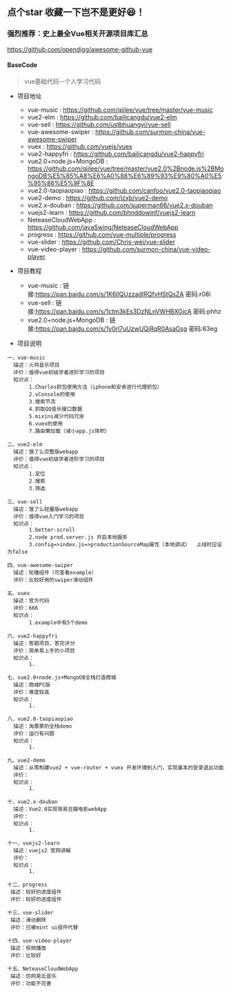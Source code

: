 ## 点个star 收藏一下岂不是更好😆！

### 强烈推荐：史上最全Vue相关开源项目库汇总
  https://github.com/opendigg/awesome-github-vue

  #### BaseCode
  > vue基础代码--个人学习代码


* 项目地址
  * vue-music : https://github.com/qiilee/vue/tree/master/vue-music
  * vue2-elm : https://github.com/bailicangdu/vue2-elm
  * vue-sell : https://github.com/ustbhuangyi/vue-sell
  * vue-awesome-swiper : https://github.com/surmon-china/vue-awesome-swiper
  * vuex : https://github.com/vuejs/vuex
  * vue2-happyfri : https://github.com/bailicangdu/vue2-happyfri
  * vue2.0+node.js+MongoDB : https://github.com/qiilee/vue/tree/master/vue2.0%2Bnode.js%2BMongoDB%E5%85%A8%E6%A0%88%E6%89%93%E9%80%A0%E5%95%86%E5%9F%8E
  * vue2.0-taopiaopiao :  https://github.com/canfoo/vue2.0-taopiaopiao
  * vue2-demo : https://github.com/lzxb/vue2-demo
  * vue2.x-douban : https://github.com/superman66/vue2.x-douban
  * vuejs2-learn : https://github.com/bhnddowinf/vuejs2-learn
  * NeteaseCloudWebApp : https://github.com/javaSwing/NeteaseCloudWebApp
  * progress : https://github.com/vue-multiple/progress
  * vue-slider : https://github.com/Chris-wei/vue-slider
  * vue-video-player : https://github.com/surmon-china/vue-video-player

* 项目教程
  * vue-music : 链接:https://pan.baidu.com/s/1K6llQUzzadIRQfvHStQsZA  密码:r08l
  * vue-sell : 链接:https://pan.baidu.com/s/1ctm3kEs3DzNLnVWHBXGjcA  密码:phhz
  * vue2.0+node.js+MongoDB : 链接:https://pan.baidu.com/s/1y0rl7uUzwUQjRqR0AsaGsg  密码:63eg
  
* 项目说明
```
一、vue-music
  描述：火鸡音乐项目
  评价：值得vue初级学者进阶学习的项目
  知识点：
       1.Charles抓包使用方法（iphone和安卓进行代理抓包）
       2.vConsole的使用
       3.搜索节流
       4.抓取QQ音乐接口数据
       5.mixins减少代码冗余
       6.vuex的使用
       7.路由懒加载（减小app.js体积）

二、vue2-elm
  描述：饿了么完整版webapp
  评价：值得vue初级学者进阶学习的项目
  知识点：
       1.定位
       2.搜索
       3.筛选

三、vue-sell
  描述：饿了么轻量版webapp
  评价：值得vue入门学习的项目
  知识点：
       1.better-scroll
       2.node prod.server.js 开启本地服务
       3.config=>index.js=>productionSourceMap属性（本地调试）  上线时应设为false

四、vue-awesome-swiper
  描述：轮播组件（可查看example）
  评价：比较好用的swiper滑动组件

五、vuex
  描述：官方代码
  评价：666
  知识点：
       1.example中有5个demo

六、vue2-happyfri
  描述：答题项目，答完评分
  评价：简单易上手的小项目
  知识点：
       1.

七、vue2.0+node.js+MongoDB全栈打造商城
  描述：商城PC版
  评价：难度较高
  知识点：
       1.

八、vue2.0-taopiaopiao
  描述：淘票票的全栈demo
  评价：运行有问题
  知识点：
       1.

九、vue2-demo
  描述：从零构建vue2 + vue-router + vuex 开发环境到入门，实现基本的登录退出功能
  评价：
  知识点：
       1.

十、vue2.x-douban
  描述：Vue2.0实现简易豆瓣电影webApp
  评价：
  知识点：
       1.

十一、vuejs2-learn
  描述：vuejs2 官网讲解
  评价：
  知识点：
       1.

十二、progress
 描述：较好的进度组件
 评价：较好的进度组件

十三、vue-slider
 描述：滑动删除
 评价：已被mint ui组件代替

十四、vue-video-player
 描述：视频播放
 评价：比较好

十五、NeteaseCloudWebApp
 描述：仿网易云音乐
 评价：功能不完善

```
